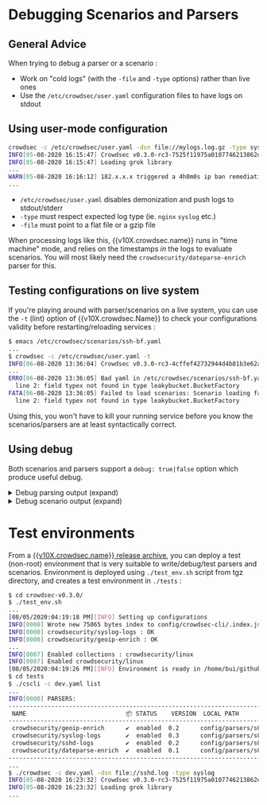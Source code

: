 # Debugging Scenarios and Parsers

## General Advice

When trying to debug a parser or a scenario :

 - Work on "cold logs" (with the `-file` and `-type` options) rather than live ones
 - Use the `/etc/crowdsec/user.yaml` configuration files to have logs on stdout

## Using user-mode configuration

```bash
crowdsec -c /etc/crowdsec/user.yaml -dsn file://mylogs.log.gz -type syslog
INFO[05-08-2020 16:15:47] Crowdsec v0.3.0-rc3-7525f11975a0107746213862dc41c69e00122ac7 
INFO[05-08-2020 16:15:47] Loading grok library                         
...
WARN[05-08-2020 16:16:12] 182.x.x.x triggered a 4h0m0s ip ban remediation for [crowdsecurity/http-probing]  bucket_id=misty-moon event_time="2019-01-01 22:58:32 +0100 CET" scenario=crowdsecurity/http-probing source_ip=182.x.x.x
...
```

 - `/etc/crowdsec/user.yaml` disables demonization and push logs to stdout/stderr
 - `-type` must respect expected log type (ie. `nginx` `syslog` etc.)
 - `-file` must point to a flat file or a gzip file

When processing logs like this, {{v10X.crowdsec.name}} runs in "time machine" mode, and relies on the timestamps *in* the logs to evaluate scenarios. You will most likely need the `crowdsecurity/dateparse-enrich` parser for this.


## Testing configurations on live system

If you're playing around with parser/scenarios on a live system, you can use the `-t` (lint) option of {{v10X.crowdsec.Name}} to check your configurations validity before restarting/reloading services :

```bash
$ emacs /etc/crowdsec/scenarios/ssh-bf.yaml
...
$ crowdsec -c /etc/crowdsec/user.yaml -t        
INFO[06-08-2020 13:36:04] Crowdsec v0.3.0-rc3-4cffef42732944d4b81b3e62a03d4040ad74f185 
...
ERRO[06-08-2020 13:36:05] Bad yaml in /etc/crowdsec/scenarios/ssh-bf.yaml : yaml: unmarshal errors:
  line 2: field typex not found in type leakybucket.BucketFactory 
FATA[06-08-2020 13:36:05] Failed to load scenarios: Scenario loading failed : bad yaml in /etc/crowdsec/scenarios/ssh-bf.yaml : yaml: unmarshal errors:
  line 2: field typex not found in type leakybucket.BucketFactory 
```

Using this, you won't have to kill your running service before you know the scenarios/parsers are at least syntactically correct.


## Using debug

Both scenarios and parsers support a `debug: true|false` option which produce useful debug.

<details>
  <summary>Debug parsing output (expand)</summary>
```bash
DEBU[05-08-2020 15:25:36] eval(evt.Parsed.program == 'nginx') = TRUE    id=lively-smoke name=crowdsecurity/nginx-logs stage=s01-parse
DEBU[05-08-2020 15:25:36] eval variables:                               id=lively-smoke name=crowdsecurity/nginx-logs stage=s01-parse
DEBU[05-08-2020 15:25:36]        evt.Parsed.program = 'nginx'           id=lively-smoke name=crowdsecurity/nginx-logs stage=s01-parse
DEBU[05-08-2020 15:25:36] Event entering node                           id=icy-dew name=child-crowdsecurity/nginx-logs stage=s01-parse
DEBU[05-08-2020 15:25:36] + Grok 'NGINXACCESS' returned 10 entries to merge in Parsed  id=icy-dew name=child-crowdsecurity/nginx-logs stage=s01-parse
DEBU[05-08-2020 15:25:36] 	.Parsed['request'] = '/data.php'             id=icy-dew name=child-crowdsecurity/nginx-logs stage=s01-parse
DEBU[05-08-2020 15:25:36] 	.Parsed['http_user_agent'] = 'Mozilla/5.0 (Windows NT 6.1; WOW64; rv:52.0) Gecko/20100101 Firefox/52.0'  id=icy-dew name=child-crowdsecurity/nginx-logs stage=s01-parse
DEBU[05-08-2020 15:25:36] 	.Parsed['http_referer'] = '-'                id=icy-dew name=child-crowdsecurity/nginx-logs stage=s01-parse
DEBU[05-08-2020 15:25:36] 	.Parsed['remote_addr'] = '123.x.x.x'    id=icy-dew name=child-crowdsecurity/nginx-logs stage=s01-parse
DEBU[05-08-2020 15:25:36] 	.Parsed['remote_user'] = '-'                 id=icy-dew name=child-crowdsecurity/nginx-logs stage=s01-parse
DEBU[05-08-2020 15:25:36] 	.Parsed['time_local'] = '01/Jan/2019:01:39:06 +0100'  id=icy-dew name=child-crowdsecurity/nginx-logs stage=s01-parse
DEBU[05-08-2020 15:25:36] 	.Parsed['method'] = 'POST'                   id=icy-dew name=child-crowdsecurity/nginx-logs stage=s01-parse
DEBU[05-08-2020 15:25:36] 	.Parsed['body_bytes_sent'] = '162'           id=icy-dew name=child-crowdsecurity/nginx-logs stage=s01-parse
DEBU[05-08-2020 15:25:36] 	.Parsed['http_version'] = '1.1'              id=icy-dew name=child-crowdsecurity/nginx-logs stage=s01-parse
DEBU[05-08-2020 15:25:36] 	.Parsed['status'] = '404'                    id=icy-dew name=child-crowdsecurity/nginx-logs stage=s01-parse
DEBU[05-08-2020 15:25:36] .Meta[log_type] = 'http_access-log'           id=icy-dew name=child-crowdsecurity/nginx-logs stage=s01-parse
DEBU[05-08-2020 15:25:36] evt.StrTime = '01/Jan/2019:01:39:06 +0100'    id=icy-dew name=child-crowdsecurity/nginx-logs stage=s01-parse
DEBU[05-08-2020 15:25:36] Event leaving node : ok                       id=icy-dew name=child-crowdsecurity/nginx-logs stage=s01-parse
DEBU[05-08-2020 15:25:36] child is success, OnSuccess=next_stage, skip  id=lively-smoke name=crowdsecurity/nginx-logs stage=s01-parse
```
</details>


<details>
  <summary>Debug scenario output (expand)</summary>
```bash
DEBU[05-08-2020 16:02:26] eval(evt.Meta.service == 'http' && evt.Meta.http_status in ['404', '403', '400'] && evt.Parsed.static_ressource == 'false') = TRUE  cfg=black-wave file=config/scenarios/http-probing.yaml name=crowdsecurity/http-probing
DEBU[05-08-2020 16:02:26] eval variables:                               cfg=black-wave file=config/scenarios/http-probing.yaml name=crowdsecurity/http-probing
DEBU[05-08-2020 16:02:26]        evt.Meta.service = 'http'              cfg=black-wave file=config/scenarios/http-probing.yaml name=crowdsecurity/http-probing
DEBU[05-08-2020 16:02:26]        evt.Meta.http_status = '404'           cfg=black-wave file=config/scenarios/http-probing.yaml name=crowdsecurity/http-probing
DEBU[05-08-2020 16:02:26]        evt.Parsed.static_ressource = 'false'  cfg=black-wave file=config/scenarios/http-probing.yaml name=crowdsecurity/http-probing
```
</details>


# Test environments

From a [{{v10X.crowdsec.name}} release archive]({{v10X.crowdsec.download_url}}), you can deploy a test (non-root) environment that is very suitable to write/debug/test parsers and scenarios. Environment is deployed using `./test_env.sh` script from tgz directory, and creates a test environment in `./tests` :

```bash
$ cd crowdsec-v0.3.0/
$ ./test_env.sh 
...
[08/05/2020:04:19:18 PM][INFO] Setting up configurations
INFO[0000] Wrote new 75065 bytes index to config/crowdsec-cli/.index.json 
INFO[0000] crowdsecurity/syslog-logs : OK               
INFO[0000] crowdsecurity/geoip-enrich : OK              
...
INFO[0007] Enabled collections : crowdsecurity/linux    
INFO[0007] Enabled crowdsecurity/linux                  
[08/05/2020:04:19:26 PM][INFO] Environment is ready in /home/bui/github/crowdsec/crowdsec/crowdsec-v0.3.0/tests
$ cd tests 
$ ./cscli -c dev.yaml list 
...
INFO[0000] PARSERS:                                     
-------------------------------------------------------------------------------------------------------
 NAME                            📦 STATUS    VERSION  LOCAL PATH                                      
-------------------------------------------------------------------------------------------------------
 crowdsecurity/geoip-enrich      ✔️  enabled  0.2      config/parsers/s02-enrich/geoip-enrich.yaml     
 crowdsecurity/syslog-logs       ✔️  enabled  0.3      config/parsers/s00-raw/syslog-logs.yaml         
 crowdsecurity/sshd-logs         ✔️  enabled  0.2      config/parsers/s01-parse/sshd-logs.yaml         
 crowdsecurity/dateparse-enrich  ✔️  enabled  0.1      config/parsers/s02-enrich/dateparse-enrich.yaml 
-------------------------------------------------------------------------------------------------------
...
$ ./crowdsec -c dev.yaml -dsn file://sshd.log -type syslog
INFO[05-08-2020 16:23:32] Crowdsec v0.3.0-rc3-7525f11975a0107746213862dc41c69e00122ac7 
INFO[05-08-2020 16:23:32] Loading grok library                         
...
```


